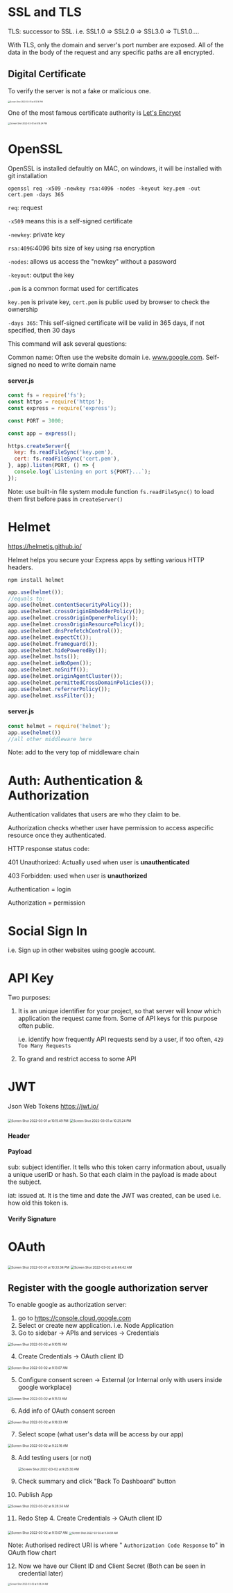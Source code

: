# SSL and TLS

TLS: successor to SSL. i.e. SSL1.0 => SSL2.0 => SSL3.0 => TLS1.0....

With TLS, only the domain and server's port number are exposed. All of the data in the body of the request and any specific paths are all encrypted.

## Digital Certificate

To verify the server is not a fake or malicious one.

<img src="Node Security & Authentication.assets/Screen Shot 2022-03-01 at 8.13.16 PM.png" alt="Screen Shot 2022-03-01 at 8.13.16 PM" style="zoom:30%;" />

One of the most famous certificate authority is [Let's Encrypt](https://letsencrypt.org/)

<img src="Node Security & Authentication.assets/Screen Shot 2022-03-01 at 8.16.24 PM.png" alt="Screen Shot 2022-03-01 at 8.16.24 PM" style="zoom:33%;" />

# OpenSSL

OpenSSL is installed defaultly on MAC, on windows, it will be installed with git installation

`openssl req -x509 -newkey rsa:4096 -nodes -keyout key.pem -out cert.pem -days 365`

`req`: request

`-x509` means this is a self-signed certificate

`-newkey`: private key

`rsa:4096`:4096 bits size of key using rsa encryption

`-nodes`: allows us access the "newkey" without a password

`-keyout`: output the key

`.pem` is a common format used for certificates

`key.pem` is private key, `cert.pem` is public used by browser to check the ownership

`-days 365`: This self-signed certificate will be valid in 365 days, if not specified, then 30 days

This command will ask several questions:

Common name: Often use the website domain i.e. www.google.com. Self-signed no need to write domain name

#### server.js

```js
const fs = require('fs');
const https = require('https');
const express = require('express');

const PORT = 3000;

const app = express();

https.createServer({
  key: fs.readFileSync('key.pem'),
  cert: fs.readFileSync('cert.pem'),
}, app).listen(PORT, () => {
  console.log(`Listening on port ${PORT}...`);
});
```

Note: use built-in file system module function `fs.readFileSync()` to load them first before pass in `createServer()`

# Helmet

https://helmetjs.github.io/

Helmet helps you secure your Express apps by setting various HTTP headers.

`npm install helmet`

```js
app.use(helmet());
//equals to:
app.use(helmet.contentSecurityPolicy());
app.use(helmet.crossOriginEmbedderPolicy());
app.use(helmet.crossOriginOpenerPolicy());
app.use(helmet.crossOriginResourcePolicy());
app.use(helmet.dnsPrefetchControl());
app.use(helmet.expectCt());
app.use(helmet.frameguard());
app.use(helmet.hidePoweredBy());
app.use(helmet.hsts());
app.use(helmet.ieNoOpen());
app.use(helmet.noSniff());
app.use(helmet.originAgentCluster());
app.use(helmet.permittedCrossDomainPolicies());
app.use(helmet.referrerPolicy());
app.use(helmet.xssFilter());
```

#### server.js

```js
const helmet = require('helmet');
app.use(helmet())
//all other middleware here
```

Note: add to the very top of middleware chain

# Auth: Authentication & Authorization

Authentication validates that users are who they claim to be.

Authorization checks whether user have permission to access aspecific resource once they authenticated.

HTTP response status code:

401 Unauthorized: Actually used when user is **unauthenticated**

403 Forbidden: used when user is **unauthorized**

Authentication = login

Authorization = permission

# Social Sign In

i.e. Sign up in other websites using google account.

# API Key

Two purposes:

1. It is an unique identifier for your project, so that server will know which application the request came from. Some of API keys for this purpose often public.

   i.e. identify how frequently API requests send by a user, if too often,  `429 Too Many Requests`

2. To grand and restrict access to some API

# JWT

Json Web Tokens https://jwt.io/

<img src="Node Security & Authentication.assets/Screen Shot 2022-03-01 at 10.15.49 PM.png" alt="Screen Shot 2022-03-01 at 10.15.49 PM" style="zoom:50%;" />

<img src="Node Security & Authentication.assets/Screen Shot 2022-03-01 at 10.25.24 PM.png" alt="Screen Shot 2022-03-01 at 10.25.24 PM" style="zoom:50%;" />

#### Header

#### Payload

sub: subject identifier. It tells who this token carry information about, usually a unique userID or hash. So that each claim in the payload is made about the subject.

iat: issued at. It is the time and date the JWT was created, can be used i.e. how old this token is.

#### Verify Signature

# OAuth

<img src="Node Security & Authentication.assets/Screen Shot 2022-03-01 at 10.33.34 PM.png" alt="Screen Shot 2022-03-01 at 10.33.34 PM" style="zoom:50%;" />

<img src="Node Security & Authentication.assets/Screen Shot 2022-03-02 at 8.44.42 AM.png" alt="Screen Shot 2022-03-02 at 8.44.42 AM" style="zoom:50%;" />

## Register with the google authorization server

To enable google as authorization server:

1. go to https://console.cloud.google.com
2. Select or create new application. i.e. Node Application
3. Go to sidebar -> APIs and services -> Credentials

<img src="Node Security & Authentication.assets/Screen Shot 2022-03-02 at 9.10.15 AM.png" alt="Screen Shot 2022-03-02 at 9.10.15 AM" style="zoom:50%;" />

4. Create Credentials -> OAuth client ID

<img src="Node Security & Authentication.assets/Screen Shot 2022-03-02 at 9.13.07 AM.png" alt="Screen Shot 2022-03-02 at 9.13.07 AM" style="zoom:50%;" />

5. Configure consent screen -> External (or Internal only with users inside google workplace)

<img src="Node Security & Authentication.assets/Screen Shot 2022-03-02 at 9.15.13 AM.png" alt="Screen Shot 2022-03-02 at 9.15.13 AM" style="zoom:50%;" />

6. Add info of OAuth consent screen

<img src="Node Security & Authentication.assets/Screen Shot 2022-03-02 at 9.18.33 AM.png" alt="Screen Shot 2022-03-02 at 9.18.33 AM" style="zoom:50%;" />

7. Select scope (what user's data will be access by our app)

<img src="Node Security & Authentication.assets/Screen Shot 2022-03-02 at 9.22.16 AM.png" alt="Screen Shot 2022-03-02 at 9.22.16 AM" style="zoom:50%;" />

8. Add testing users (or not)

   <img src="Node Security & Authentication.assets/Screen Shot 2022-03-02 at 9.25.30 AM.png" alt="Screen Shot 2022-03-02 at 9.25.30 AM" style="zoom:50%;" />

9. Check summary and click "Back To Dashboard" button
10. Publish App

<img src="Node Security & Authentication.assets/Screen Shot 2022-03-02 at 9.28.34 AM.png" alt="Screen Shot 2022-03-02 at 9.28.34 AM" style="zoom:50%;" />

11. Redo Step 4. Create Credentials -> OAuth client ID

<img src="Node Security & Authentication.assets/Screen Shot 2022-03-02 at 9.13.07 AM.png" alt="Screen Shot 2022-03-02 at 9.13.07 AM" style="zoom:50%;" />

<img src="Node Security & Authentication.assets/Screen Shot 2022-03-02 at 9.34.59 AM.png" alt="Screen Shot 2022-03-02 at 9.34.59 AM" style="zoom:40%;" />

Note: Authorised redirect URI is where " `Authorization Code Response` to" in OAuth flow chart

12. Now we have our Client ID and Client Secret (Both can be seen in credential later)

<img src="Node Security & Authentication.assets/Screen Shot 2022-03-02 at 9.38.24 AM.png" alt="Screen Shot 2022-03-02 at 9.38.24 AM" style="zoom:33%;" />